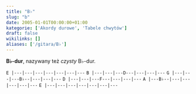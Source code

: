 ```yaml
---
title: "B♭"
slug: "b"
date: 2005-01-01T00:00:00+01:00
kategorie: ['Akordy durowe', 'Tabele chwytów']
draft: false
wikilinks: []
aliases: ['/gitara/B♭']
---
```

**B♭-dur**, nazywany też *czysty* B♭-dur.

`E |---|---|---|---|---|---|---`
`B |---|---|---D---|---|---|---`
`G |---|---|---B♭--|---|---|---`
`D |---|---|---F---|---|---|---`
`A |---B♭--|---|---|---|---|---`
`E |---|---|---|---|---|---|---`


